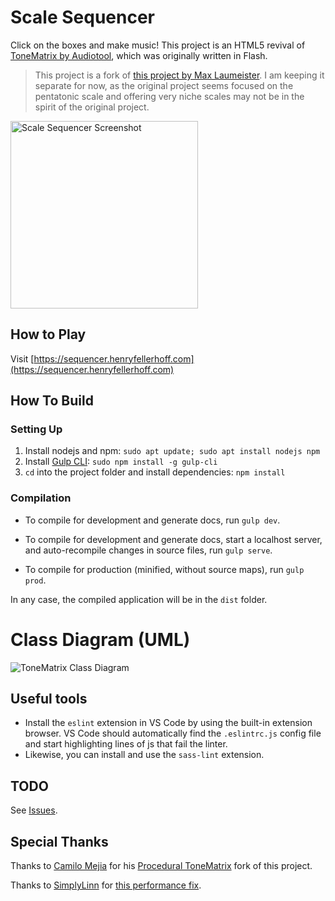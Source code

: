 # Scale Sequencer

Click on the boxes and make music! This project is an HTML5 revival of [ToneMatrix by Audiotool](https://tonematrix.audiotool.com/), which was originally written in Flash.

> This project is a fork of [this project by Max Laumeister](https://github.com/MaxLaumeister/ToneMatrixRedux). I am keeping it separate for now, as the original project seems focused on the pentatonic scale and offering very niche scales may not be in the spirit of the original project.

<a href="https://sequencer.henryfellerhoff.com"><img alt="Scale Sequencer Screenshot" src="/etc/screenshot.png?raw=true" height="300" title="Click To Play!"></a>

## How to Play

Visit [https://sequencer.henryfellerhoff.com](https://sequencer.henryfellerhoff.com)

## How To Build

### Setting Up

1. Install nodejs and npm: `sudo apt update; sudo apt install nodejs npm`
2. Install [Gulp CLI](https://gulpjs.com/): `sudo npm install -g gulp-cli`
3. `cd` into the project folder and install dependencies: `npm install`

### Compilation

* To compile for development and generate docs, run `gulp dev`.

* To compile for development and generate docs, start a localhost server, and auto-recompile changes in source files, run `gulp serve`.

* To compile for production (minified, without source maps), run `gulp prod`.

In any case, the compiled application will be in the `dist` folder.

# Class Diagram (UML)

<img alt="ToneMatrix Class Diagram" src="/etc/uml.png?raw=true" title="ToneMatrix Class Diagram">

## Useful tools

* Install the `eslint` extension in VS Code by using the built-in extension browser. VS Code should automatically find the `.eslintrc.js` config file and start highlighting lines of js that fail the linter.
* Likewise, you can install and use the `sass-lint` extension.

## TODO

See [Issues](https://github.com/hfellerhoff/scoresequencer/issues).

## Special Thanks

Thanks to [Camilo Mejia](https://github.com/camilosw/) for his [Procedural ToneMatrix](https://github.com/camilosw/procedural-tone-matrix) fork of this project.

Thanks to [SimplyLinn](https://github.com/SimplyLinn) for [this performance fix](https://github.com/MaxLaumeister/ToneMatrixRedux/pull/26).
